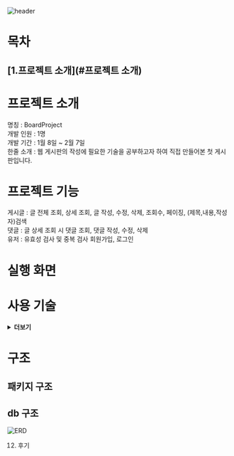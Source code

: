 
![header](https://capsule-render.vercel.app/api?type=Soft&color=FAFAFA&height=150&section=header&text=BoardProject&fontSize=48&fontColor=000000)

목차
===
[1.프로젝트 소개](#프로젝트 소개)
--

프로젝트 소개
==
명칭 : BoardProject   
개발 인원 : 1명   
개발 기간 : 1월 8일 ~ 2월 7일   
한줄 소개 : 웹 게시판의 작성에 필요한 기술을 공부하고자 하여 직접 만들어본 첫 게시판입니다.   

프로젝트 기능
==
게시글 : 글 전체 조회, 상세 조회, 글 작성, 수정, 삭제, 조회수, 페이징, (제목,내용,작성자)검색   
댓글 : 글 상세 조회 시 댓글 조회, 댓글 작성, 수정, 삭제   
유저 : 유효성 검사 및 중복 검사 회원가입, 로그인   

실행 화면
==

사용 기술
==
<details>
  <summary><b>더보기</b></summary>

<!--summary 아래 빈칸 공백 두고 내용을 적는공간-->
개발 언어 : Java(11)   
데이터베이스 : H2   
개발 환경 : SpringBoot 2.7.7, Spring data jpa, Spring Security, gradle, thymeleaf   
사용 IDE : Intelli J Community   

</details>


구조
==
패키지 구조
--
db 구조
--
![ERD](https://user-images.githubusercontent.com/124665643/217448574-f507f8e4-04b5-4a6b-b795-34271308d38f.PNG)

12. 후기
